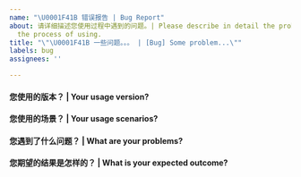```yaml
---
name: "\U0001F41B 错误报告 | Bug Report"
about: 请详细描述您使用过程中遇到的问题。| Please describe in detail the problems you encountered in
  the process of using.
title: "\"\U0001F41B 一些问题。。。 | [Bug] Some problem...\""
labels: bug
assignees: ''

---
```


<!-- 请在您提交 bug 之前，回答以下这些问题。 | Please answer these questions before you submit a bug. -->

#### 您使用的版本？ | Your usage version?

#### 您使用的场景？ | Your usage scenarios?

#### 您遇到了什么问题？ | What are your problems?

#### 您期望的结果是怎样的？ | What is your expected outcome?
